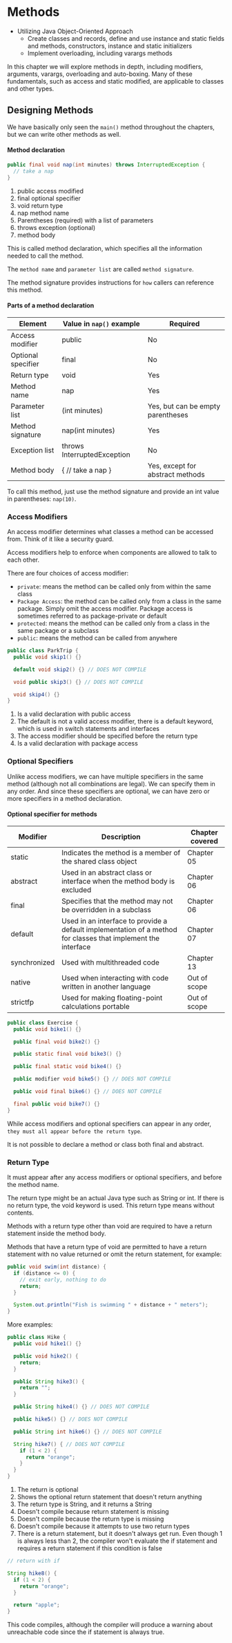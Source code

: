 # Methods

- Utilizing Java Object-Oriented Approach
  - Create classes and records, define and use instance and static fields and methods, constructors, instance and static initializers
  - Implement overloading, including varargs methods

In this chapter we will explore methods in depth, including modifiers, arguments, varargs, overloading and auto-boxing. Many of these fundamentals, such as access and static modified, are applicable to classes and other types.

## Designing Methods

We have basically only seen the `main()` method throughout the chapters, but we can write other methods as well.

#### Method declaration

```java
public final void nap(int minutes) throws InterruptedException {
  // take a nap
}
```

1. public access modified
2. final optional specifier
3. void return type
4. nap method name
5. Parentheses (required) with a list of parameters
6. throws exception (optional)
7. method body

This is called method declaration, which specifies all the information needed to call the method.

The `method name` and `parameter list` are called `method signature`.

The method signature provides instructions for `how` callers can reference this method.

#### Parts of a method declaration

Element | Value in `nap()` example | Required
--- | --- | ---
Access modifier | public | No
Optional specifier | final | No
Return type | void | Yes
Method name | nap | Yes
Parameter list | (int minutes) | Yes, but can be empty parentheses
Method signature | nap(int minutes) | Yes
Exception list | throws InterruptedException | No
Method body | { // take a nap } | Yes, except for abstract methods

To call this method, just use the method signature and provide an int value in parentheses: `nap(10)`.

### Access Modifiers

An access modifier determines what classes a method can be accessed from. Think of it like a security guard.

Access modifiers help to enforce when components are allowed to talk to each other.

There are four choices of access modifier:

- `private`: means the method can be called only from within the same class
- `Package Access`: the method can be called only from a class in the same package. Simply omit the access modifier. Package access is sometimes referred to as package-private or default
- `protected`: means the method can be called only from a class in the same package or a subclass
- `public`: means the method can be called from anywhere

```java
public class ParkTrip {
  public void skip1() {}

  default void skip2() {} // DOES NOT COMPILE

  void public skip3() {} // DOES NOT COMPILE

  void skip4() {}
}
```

1. Is a valid declaration with public access
2. The default is not a valid access modifier, there is a default keyword, which is used in switch statements and interfaces
3. The access modifier should be specified before the return type
4. Is a valid declaration with package access

### Optional Specifiers

Unlike access modifiers, we can have multiple specifiers in the same method (although not all combinations are legal). We can specify them in any order. And since these specifiers are optional, we can have zero or more specifiers in a method declaration.

#### Optional specifier for methods

Modifier | Description | Chapter covered
--- | --- | ---
static | Indicates the method is a member of the shared class object | Chapter 05
abstract | Used in an abstract class or interface when the method body is excluded | Chapter 06
final | Specifies that the method may not be overridden in a subclass | Chapter 06
default | Used in an interface to provide a default implementation of a method for classes that implement the interface | Chapter 07
synchronized | Used with multithreaded code | Chapter 13
native | Used when interacting with code written in another language | Out of scope
strictfp | Used for making floating-point calculations portable | Out of scope

```java
public class Exercise {
  public void bike1() {}

  public final void bike2() {}

  public static final void bike3() {}

  public final static void bike4() {}

  public modifier void bike5() {} // DOES NOT COMPILE

  public void final bike6() {} // DOES NOT COMPILE

  final public void bike7() {}
}
```

While access modifiers and optional specifiers can appear in any order, `they must all appear before the return type`.

It is not possible to declare a method or class both final and abstract.

### Return Type

It must appear after any access modifiers or optional specifiers, and before the method name.

The return type might be an actual Java type such as String or int. If there is no return type, the void keyword is used. This return type means without contents.

Methods with a return type other than void are required to have a return statement inside the method body.

Methods that have a return type of void are permitted to have a return statement with no value returned or omit the return statement, for example:

```java
public void swim(int distance) {
  if (distance <= 0) {
    // exit early, nothing to do
    return;
  }

  System.out.println("Fish is swimming " + distance + " meters");
}
```

More examples:

```java
public class Hike {
  public void hike1() {}

  public void hike2() {
    return;
  }

  public String hike3() {
    return "";
  }

  public String hike4() {} // DOES NOT COMPILE

  public hike5() {} // DOES NOT COMPILE

  public String int hike6() {} // DOES NOT COMPILE

  String hike7() { // DOES NOT COMPILE
    if (1 < 2) {
      return "orange";
    }
  }
}
```

1. The return is optional
2. Shows the optional return statement that doesn't return anything
3. The return type is String, and it returns a String
4. Doesn't compile because return statement is missing
5. Doesn't compile because the return type is missing
6. Doesn't compile because it attempts to use two return types
7. There is a return statement, but it doesn't always get run. Even though 1 is always less than 2, the compiler won't evaluate the if statement and requires a return statement if this condition is false

```java
// return with if

String hike8() {
  if (1 < 2) {
    return "orange";
  }

  return "apple";
}
```

This code compiles, although the compiler will produce a warning about unreachable code since the if statement is always true.
